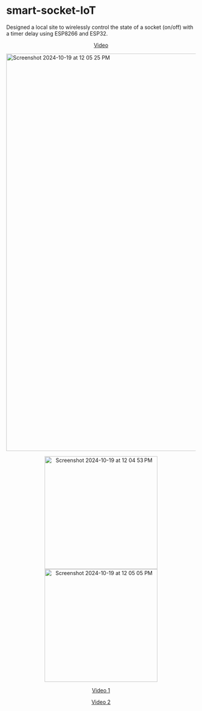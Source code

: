 # smart-socket-IoT

Designed a local site to wirelessly control the state of a socket (on/off) with a timer delay using ESP8266 and ESP32. 

<div align="center">

  [Video](https://github.com/ameer-alwadiya/smart-socket-IoT/assets/127532790/6026f290-3963-4f61-853b-9ac8a52b5763)

</div>


  <img width="1057" alt="Screenshot 2024-10-19 at 12 05 25 PM" src="https://github.com/user-attachments/assets/b8f1f235-177c-4758-963f-d30f7539571d">

<p align="center">
  <img width="300" alt="Screenshot 2024-10-19 at 12 04 53 PM" src="https://github.com/user-attachments/assets/8f7464be-9022-4884-b645-449a34e48573">
  <img width="300" alt="Screenshot 2024-10-19 at 12 05 05 PM" src="https://github.com/user-attachments/assets/9f60b7dd-fbd1-4b23-bdc6-c33d3a8c9683">
</p>


<div align="center">

  [Video 1](https://github.com/ameer-alwadiya/real-time-accelerometer/assets/127532790/8a05110f-ce6f-44f8-b409-70b19a565b95)
  
  [Video 2](https://github.com/ameer-alwadiya/real-time-accelerometer/assets/127532790/f8f102bf-555e-4581-8519-48cc36a62e6d)

</div>
